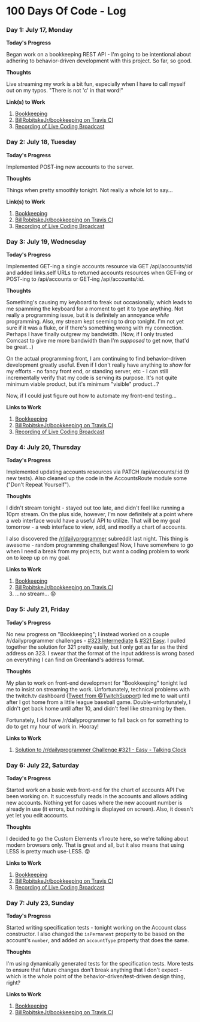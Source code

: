 # 100 Days Of Code - Log

### Day 1: July 17, Monday

**Today's Progress**

Began work on a bookkeeping REST API - I'm going to be intentional about adhering to behavior-driven development with this project.  So far, so good.

**Thoughts**

Live streaming my work is a bit fun, especially when I have to call myself out on my typos.  "There is not 'c' in that word!"

**Link(s) to Work**

1. [Bookkeeping](https://github.com/BillRobitskeJr/bookkeeping)
2. [BillRobitskeJr/bookkeeping on Travis CI](https://travis-ci.org/BillRobitskeJr/bookkeeping)
3. [Recording of Live Coding Broadcast](https://www.twitch.tv/videos/159967763)

### Day 2: July 18, Tuesday

**Today's Progress**

Implemented POST-ing new accounts to the server.

**Thoughts**

Things when pretty smoothly tonight.  Not really a whole lot to say...

**Link(s) to Work**

1. [Bookkeeping](https://github.com/BillRobitskeJr/bookkeeping)
2. [BillRobitskeJr/bookkeeping on Travis CI](https://travis-ci.org/BillRobitskeJr/bookkeeping)
3. [Recording of Live Coding Broadcast](https://www.twitch.tv/videos/160235730)

### Day 3: July 19, Wednesday

**Today's Progress**

Implemented GET-ing a single accounts resource via GET /api/accounts/:id and added links.self URLs to returned accounts resources when GET-ing or POST-ing to /api/accounts or GET-ing /api/accounts/:id.

**Thoughts**

Something's causing my keyboard to freak out occasionally, which leads to me spamming the keyboard for a moment to get it to type anything.  Not really a programming issue, but it is definitely an annoyance *while* programming.  Also, my stream kept seeming to drop tonight.  I'm not yet sure if it was a fluke, or if there's something wrong with my connection.  Perhaps I have finally outgrew my bandwidth.  (Now, if I only trusted Comcast to give me more bandwidth than I'm *supposed* to get now, that'd be great...)

On the actual programming front, I am continuing to find behavior-driven development greatly useful.  Even if I don't really have anything to *show* for my efforts - no fancy front end, or standing server, etc - I can still incrementally verify that my code is serving its purpose.  It's not quite minimum viable product, but it's minimum "visible" product...?

Now, if I could just figure out how to automate my front-end testing...

**Links to Work**

1. [Bookkeeping](https://github.com/BillRobitskeJr/bookkeeping)
2. [BillRobitskeJr/bookkeeping on Travis CI](https://travis-ci.org/BillRobitskeJr/bookkeeping)
3. [Recording of Live Coding Broadcast](https://www.twitch.tv/videos/160490397)

### Day 4: July 20, Thursday

**Today's Progress**

Implemented updating accounts resources via PATCH /api/accounts/:id (9 new tests).  Also cleaned up the code in the AccountsRoute module some ("Don't Repeat Yourself").

**Thoughts**

I didn't stream tonight - stayed out too late, and didn't feel like running a 10pm stream.  On the plus side, however, I'm now definitely at a point where a web interface would have a useful API to utilize.  That will be my goal tomorrow - a web interface to view, add, and modify a chart of accounts.

I also discovered the [/r/dailyprogrammer](https://www.reddit.com/r/dailyprogrammer) subreddit last night.  This thing is awesome - random programming challenges!  Now, I have somewhere to go when I need a break from my projects, but want a coding problem to work on to keep up on my goal.

**Links to Work**

1. [Bookkeeping](https://github.com/BillRobitskeJr/bookkeeping)
2. [BillRobitskeJr/bookkeeping on Travis CI](https://travis-ci.org/BillRobitskeJr/bookkeeping)
3. ...no stream... :disappointed:

### Day 5: July 21, Friday

**Today's Progress**

No new progress on "Bookkeeping"; I instead worked on a couple /r/dailyprogrammer challenges - [#323 Intermediate](https://www.reddit.com/r/dailyprogrammer/comments/6mtvbk/20170712_challenge_323_intermediate_parsing/) & [#321 Easy](https://www.reddit.com/r/dailyprogrammer/comments/6jr76h/20170627_challenge_321_easy_talking_clock/).  I pulled together the solution for 321 pretty easily, but I only got as far as the third address on 323.  I swear that the format of the input address is wrong based on everything I can find on Greenland's address format.

**Thoughts**

My plan to work on front-end development for "Bookkeeping" tonight led me to insist on streaming the work.  Unfortunately, technical problems with the twitch.tv dashboard ([Tweet from @TwitchSupport](https://twitter.com/TwitchSupport/status/888531368329838595)) led me to wait until after I got home from a little league baseball game.  Double-unfortunately, I didn't get back home until after 10, and didn't feel like streaming by then.

Fortunately, I did have /r/dailyprogrammer to fall back on for something to do to get my hour of work in.  Hooray!

**Links to Work**

1. [Solution to /r/dailyprogrammer Challenge #321 - Easy - Talking Clock](https://gist.github.com/BillRobitskeJr/9a3cce6661b69c2fa32fd43f1ff54aa4)

### Day 6: July 22, Saturday

**Today's Progress**

Started work on a basic web front-end for the chart of accounts API I've been working on.  It successfully reads in the accounts and allows adding new accounts.  Nothing yet for cases where the new account number is already in use (it errors, but nothing is displayed on screen).  Also, it doesn't yet let you edit accounts.

**Thoughts**

I decided to go the Custom Elements v1 route here, so we're talking about modern browsers only.  That is great and all, but it also means that using LESS is pretty much use-LESS. :stuck_out_tongue_winking_eye:

**Links to Work**

1. [Bookkeeping](https://github.com/BillRobitskeJr/bookkeeping)
2. [BillRobitskeJr/bookkeeping on Travis CI](https://travis-ci.org/BillRobitskeJr/bookkeeping)
3. [Recording of Live Coding Broadcast](https://www.twitch.tv/videos/161174355)

### Day 7: July 23, Sunday

**Today's Progress**

Started writing specification tests - tonight working on the Account class constructor.  I also changed the `isPermanent` property to be based on the account's `number`, and added an `accountType` property that does the same.

**Thoughts**

I'm using dynamically generated tests for the specification tests.  More tests to ensure that future changes don't break anything that I don't expect - which is the whole point of the behavior-driven/test-driven design thing, right?

**Links to Work**

1. [Bookkeeping](https://github.com/BillRobitskeJr/bookkeeping)
2. [BillRobitskeJr/bookkeeping on Travis CI](https://travis-ci.org/BillRobitskeJr/bookkeeping)
